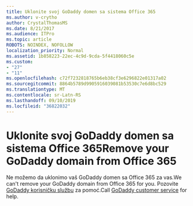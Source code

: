 ```yaml
---
title: Uklonite svoj GoDaddy domen sa sistema Office 365
ms.author: v-crytho
author: CrystalThomasMS
ms.date: 8/21/2017
ms.audience: ITPro
ms.topic: article
ROBOTS: NOINDEX, NOFOLLOW
localization_priority: Normal
ms.assetid: 1b858223-22ec-4c9d-9cda-5f4418060c5e
ms.custom:
- "27"
- "11"
ms.openlocfilehash: c72f7232818765b6eb38cf3e6296822e01317a02
ms.sourcegitcommit: 8864b5789d9905916039081b53530c7e6d8bc529
ms.translationtype: MT
ms.contentlocale: sr-Latn-RS
ms.lasthandoff: 09/10/2019
ms.locfileid: "36822032"
---
```

# <a name="remove-your-godaddy-domain-from-office-365"></a><span data-ttu-id="bc50a-102">Uklonite svoj GoDaddy domen sa sistema Office 365</span><span class="sxs-lookup"><span data-stu-id="bc50a-102">Remove your GoDaddy domain from Office 365</span></span>

<span data-ttu-id="bc50a-103">Ne možemo da uklonimo vaš GoDaddy domen sa Office 365 za vas.</span><span class="sxs-lookup"><span data-stu-id="bc50a-103">We can't remove your GoDaddy domain from Office 365 for you.</span></span> <span data-ttu-id="bc50a-104">Pozovite [GoDaddy korisničku službu](https://aka.ms/contact-godaddy) za pomoć.</span><span class="sxs-lookup"><span data-stu-id="bc50a-104">Call [GoDaddy customer service](https://aka.ms/contact-godaddy) for help.</span></span>
  